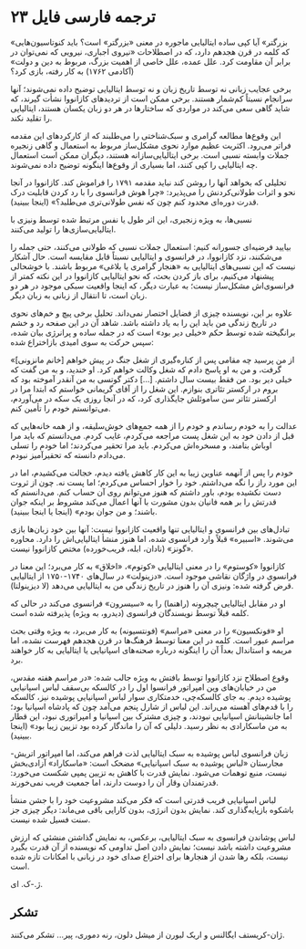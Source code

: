 # ترجمه فارسی فایل ۲۳

«بزرگتر» آیا کپی ساده ایتالیایی ماجوره در معنی «بزرگتر» است؟ باید کنوتاسیون‌هایی که کلمه در قرن هجدهم دارد، که در اصطلاحات «نیروی اجباری، نیرویی که نمی‌توان در برابر آن مقاومت کرد. علل عمده، علل خاصی از اهمیت بزرگ، مربوط به دین و دولت» (آکادمی ۱۷۶۲) به کار رفته، بازی کرد؟

برخی عجایب زبانی نه توسط تاریخ زبان و نه توسط ایتالیایی توضیح داده نمی‌شوند؛ آنها سرانجام نسبتاً کم‌شمار هستند. برخی ممکن است از تردیدهای کازانووا نشأت گیرند، که شاید گاهی سعی می‌کند در مواردی که ساختارها در هر دو زبان یکسان هستند، ایتالیایی را تقلید نکند.

این وقوع‌ها مطالعه گرامری و سبک‌شناختی را می‌طلبند که از کارکردهای این مقدمه فراتر می‌رود. اکثریت عظیم موارد نحوی مشکل‌ساز مربوط به استعمال و گاهی زنجیره جملات وابسته نسبی است. برخی ایتالیایی‌سازانه هستند، دیگران ممکن است استعمال چه ایتالیایی را کپی کنند، اما بسیاری از وقوع‌ها اینگونه توضیح داده نمی‌شوند.

تحلیلی که بخواهد آنها را روشن کند نباید مقدمه ۱۷۹۱ را فراموش کند. کازانووا در آنجا نحو و اثرات طولانی‌کردنش را می‌پذیرد: «چرا هوش فرانسوی را با رد کردن قابلیت درک قدرت دوره‌ای محدود کنم چون که نفس طولانی‌تری می‌طلبد؟» (اینجا ببینید).

نسبی‌ها، به ویژه زنجیری، این اثر طول یا نفس مرتبط شده توسط ونیزی با ایتالیایی‌سازی‌ها را تولید می‌کنند.

بیایید فرضیه‌ای جسورانه کنیم: استعمال جملات نسبی که طولانی می‌کنند، حتی جمله را می‌شکنند، نزد کازانووا، در فرانسوی و ایتالیایی نسبتاً قابل مقایسه است. حال آشکار نیست که این نسبی‌های ایتالیایی به «هنجار گرامری یا بلاغی» مربوط باشند. با خوشحالی پیشنهاد می‌کنیم، برای باز کردن بحث، که نحو ایتالیایی کازانووا در این نکته کمتر از فرانسوی‌اش مشکل‌ساز نیست؛ به عبارت دیگر، که اینجا واقعیت سبکی موجود در هر دو زبان است، تا انتقال از زبانی به زبان دیگر.

علاوه بر این، نویسنده چیزی از فضایل اختصار نمی‌داند. تحلیل برخی پیچ و خم‌های نحوی در تاریخ زندگی من باید این را به یاد داشته باشد. شاهد آن در این صفحه رد و خشم برانگیخته شده توسط حکم «خیلی دیر بود» است که در جمله ساده و پرانرژی بیان شده، سپس حرکت به سوی امیدی بازاختراع شده:

«[خانم مانزونی] از من پرسید چه مقامی پس از کناره‌گیری از شغل جنگ در پیش خواهم گرفت، و من به او پاسخ دادم که شغل وکالت خواهم کرد. او خندید، و به من گفت که خیلی دیر بود. من فقط بیست سال داشتم. [...] دکتر گوتسی به من آنقدر آموخته بود که بروم در ارکستر تئاتری بنوازم. این شغل را از آقای گریمانی خواستم که ابتدا مرا در ارکستر تئاتر سن ساموئلش جایگذاری کرد، که در آنجا روزی یک سکه در می‌آوردم، می‌توانستم خودم را تأمین کنم.

عدالت را به خودم رساندم و خودم را از همه جمع‌های خوش‌سلیقه، و از همه خانه‌هایی که قبل از دادن خود به این شغل پست مراجعه می‌کردم، غایب کردم. می‌دانستم که باید مرا اوباش بنامند، و مسخره‌اش می‌کردم. باید مرا تحقیر می‌کردند؛ اما خودم را تسلی می‌دادم دانسته که تحقیرآمیز نبودم.

خودم را پس از آنهمه عناوین زیبا به این کار کاهش یافته دیدم، خجالت می‌کشیدم، اما در این مورد راز را نگه می‌داشتم. خود را خوار احساس می‌کردم؛ اما پست نه. چون از ثروت دست نکشیده بودم، باور داشتم که هنوز می‌توانم روی آن حساب کنم. می‌دانستم که قدرتش را بر همه فانیان بدون مشورت با آنها اعمال می‌کند مشروط بر اینکه جوان باشند؛ و من جوان بودم» (اینجا یا اینجا ببینید).

تبادل‌های بین فرانسوی و ایتالیایی تنها واقعیت کازانووا نیست: آنها بین خود زبان‌ها بازی می‌شوند. «اسبیره» قبلاً وارد فرانسوی شده، اما هنوز منشأ ایتالیایی‌اش را دارد. محاوره «گونز» (نادان، ابله، فریب‌خورده) مختص کازانووا نیست.

کازانووا «کوستوم» را در معنی ایتالیایی «کوتوم»، «اخلاق» به کار می‌برد؛ این معنا در فرانسوی در واژگان نقاشی موجود است. «دزینولت» در سال‌های ۱۷۴۰-۱۷۵۰ از ایتالیایی قرض گرفته شده: ونیزی آن را هنوز در تاریخ زندگی من به ایتالیایی می‌دهد (لا دیزینولتا).

او در مقابل ایتالیایی چیچرونه (راهنما) را به «سیسرون» فرانسوی می‌کند در حالی که کلمه قبلاً توسط نویسندگان فرانسوی (دیدرو، به ویژه) پذیرفته شده است.

او «فونکسیون» را در معنی «مراسم» (فونتسیونه) به کار می‌برد، به ویژه وقتی بحث مراسم عبور است. کلمه در این معنا توسط فرهنگ‌ها در قرن هجدهم فهرست نشده، اما مریمه و استاندال بعداً آن را اینگونه درباره صحنه‌های اسپانیایی یا ایتالیایی به کار خواهند برد.

وقوع اصطلاح نزد کازانووا توسط بافتش به ویژه جالب شده: «در مراسم هفته مقدس، من در خیابان‌های وین امپراتور فرانسوا اول را در کالسکه بی‌سقف لباس اسپانیایی پوشیده دیدم. به جای کالسکه‌چی، خدمتکاری سوار لباس اسپانیایی پوشیده نیز، کالسکه را با قدم‌های آهسته می‌راند. این لباس از شارل پنجم می‌آمد چون که پادشاه اسپانیا بود؛ اما جانشینانش اسپانیایی نبودند، و چیزی مشترک بین اسپانیا و امپراتوری نبود، این قطار به من ماسکارادی به نظر رسید. دلیلی که آن را ماندگار کرده بود تزیین زیبا بود» (اینجا ببینید).

زبان فرانسوی لباس پوشیده به سبک ایتالیایی لذت فراهم می‌کند، اما امپراتور اتریش-مجارستان «لباس پوشیده به سبک اسپانیایی» مضحک است: «ماسکاراد» آزادی‌بخش نیست، منبع توهمات می‌شود. نمایش قدرت با کاهش به تزیین پمپی شکست می‌خورد: قدرتمندان وقار آن را دوست دارند، اما جمعیت فریب نمی‌خورند.

لباس اسپانیایی فریب قدرتی است که فکر می‌کند مشروعیت خود را با جشن منشأ باشکوه بازپایه‌گذاری کند. نمایش بدون انرژی، بدون کارایی باقی می‌ماند: دیگر چیزی جز سنت فسیل شده نیست.

لباس پوشاندن فرانسوی به سبک ایتالیایی، برعکس، به نمایش گذاشتن منشئی که ارزش مشروعیت داشته باشد نیست؛ نمایش دادن اصل تداومی که نویسنده از آن قدرت بگیرد نیست، بلکه رها شدن از هنجارها برای اختراع صدای خود در زبانی با امکانات تازه شده است.

ژ.-ک. ای.

## تشکر

ژان-کریستف ایگالنس و اریک لبورن از میشل دلون، رنه دموری، پیر... تشکر می‌کنند.

